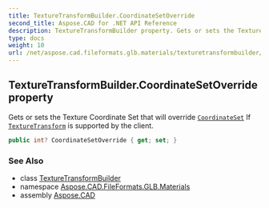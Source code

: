 ```yaml
---
title: TextureTransformBuilder.CoordinateSetOverride
second_title: Aspose.CAD for .NET API Reference
description: TextureTransformBuilder property. Gets or sets the Texture Coordinate Set that will override CoordinateSet If TextureTransform is supported by the client
type: docs
weight: 10
url: /net/aspose.cad.fileformats.glb.materials/texturetransformbuilder/coordinatesetoverride/
---
```

## TextureTransformBuilder.CoordinateSetOverride property

Gets or sets the Texture Coordinate Set that will override [`CoordinateSet`](../../texturebuilder/coordinateset/) If [`TextureTransform`](../../../aspose.cad.fileformats.glb/texturetransform/) is supported by the client.

```csharp
public int? CoordinateSetOverride { get; set; }
```

### See Also

* class [TextureTransformBuilder](../)
* namespace [Aspose.CAD.FileFormats.GLB.Materials](../../../aspose.cad.fileformats.glb.materials/)
* assembly [Aspose.CAD](../../../)


